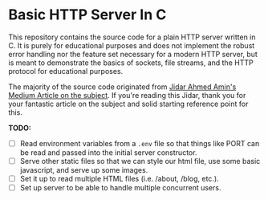 # Basic HTTP Server In C

This repository contains the source code for a plain HTTP server written in C.
It is purely for educational purposes and does not implement the robust error
handling nor the feature set necessary for a modern HTTP server, but is meant to
demonstrate the basics of sockets, file streams, and the HTTP protocol for
educational purposes.

The majority of the source code originated from
[Jidar Ahmed Amin's Medium
Article on the subject](https://medium.com/@justup1080/tutorial-creating-a-minimalist-http-server-in-c-2303d140c725).
If you're reading this Jidar, thank you for your fantastic article on the
subject and solid starting reference point for this.

**TODO:**

- [ ] Read environment variables from a `.env` file so that things like PORT can
      be read and passed into the initial server constructor.
- [ ] Serve other static files so that we can style our html file, use some
      basic javascript, and serve up some images.
- [ ] Set it up to read multiple HTML files (i.e. /about, /blog, etc.).
- [ ] Set up server to be able to handle multiple concurrent users.
